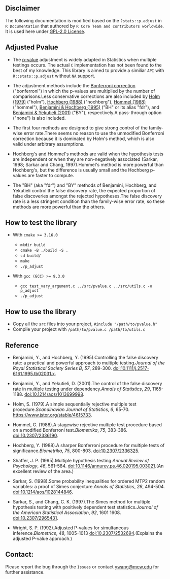 ## Disclaimer

The following documentation is modified based on the `?stats::p.adjust` in `R Documentation` that authored by `R Core Team and contributors worldwide`. It is used here under [GPL-2.0 License](https://www.gnu.org/licenses/old-licenses/gpl-2.0.en.html).

## Adjusted Pvalue

* The [p-value](https://en.wikipedia.org/wiki/P-value) adjustment is widely adapted in Statistics when multiple testings occurs. The actual `C` implementation has not been found to the best of my knowledge. This library is aimed to provide a similiar `API` with `R::stats::p.adjust` without `NA` support. 

* The adjustment methods include the [Bonferroni correction](https://en.wikipedia.org/wiki/Bonferroni_correction) ("bonferroni") in which the p-values are multiplied by the number of comparisons.Less conservative corrections are also included by [Holm (1979)](https://en.wikipedia.org/wiki/Holm%E2%80%93Bonferroni_method) ("holm"), [Hochberg (1988)](https://en.wikipedia.org/wiki/Hochberg%27s_step-up_procedure) ("hochberg"), [Hommel (1988)](https://en.wikipedia.org/wiki/Hommel%27s_method) ("hommel"), [Benjamini & Hochberg (1995)](https://en.wikipedia.org/wiki/False_discovery_rate#Benjamini%E2%80%93Hochberg_procedure) ("BH" or its alias "fdr"), and [Benjamini & Yekutieli (2001)](https://en.wikipedia.org/wiki/False_discovery_rate#Benjamini%E2%80%93Yekutieli_procedure) ("BY"), respectively.A pass-through option ("none") is also included.
  
* The first four methods are designed to give strong control of the family-wise error rate.There seems no reason to use the unmodified Bonferroni correction because it is dominated by Holm's method, which is also valid under arbitrary assumptions.

* Hochberg's and Hommel's methods are valid when the hypothesis tests are independent or when they are non-negatively associated (Sarkar, 1998; Sarkar and Chang, 1997).Hommel's method is more powerful than Hochberg's, but the difference is usually small and the Hochberg p-values are faster to compute.

* The "BH" (aka "fdr") and "BY" methods of Benjamini, Hochberg, and Yekutieli control the false discovery rate, the expected proportion of false discoveries amongst the rejected hypotheses.The false discovery rate is a less stringent condition than the family-wise error rate, so these methods are more powerful than the others.

## How to test the library

* With `cmake >= 3.16.0`
    * `mkdir build`
    * `cmake -B ./build -S .`
    * `cd build/`
    * `make`
    * `./p_adjust`
  
* With `gcc (GCC) >= 9.3.0`

    * `gcc test_vary_argument.c ../src/pvalue.c ../src/utils.c -o p_adjust`
    * `./p_adjust`

## How to use the library

* Copy all the `src` files into your project, `#include "/path/to/pvalue.h"`
* Compile your project with `/path/to/pvalue.c /path/to/utils.c`  

## Reference

* Benjamini, Y., and Hochberg, Y. (1995).Controlling the false discovery rate: a practical and powerful approach to multiple testing._Journal of the Royal Statistical Society Series B_, *57*, 289-300. [doi:10.1111/j.2517-6161.1995.tb02031.x](https://doi.org/10.1111/j.2517-6161.1995.tb02031.x).

* Benjamini, Y., and Yekutieli, D. (2001).The control of the false discovery rate in multiple testing under dependency._Annals of Statistics_, *29*, 1165-1188. [doi:10.1214/aos/1013699998](https://doi.org/10.1214/aos/1013699998).

* Holm, S. (1979).A simple sequentially rejective multiple test procedure._Scandinavian Journal of Statistics_, *6*, 65-70. <https://www.jstor.org/stable/4615733>.

* Hommel, G. (1988).A stagewise rejective multiple test procedure based on a modified Bonferroni test._Biometrika_, *75*, 383-386. [doi:10.2307/2336190](https://doi.org/10.2307/2336190).

* Hochberg, Y. (1988).A sharper Bonferroni procedure for multiple tests of significance._Biometrika_, *75*, 800-803. [doi:10.2307/2336325](https://doi.org/10.2307/2336325).

* Shaffer, J. P. (1995).Multiple hypothesis testing._Annual Review of Psychology_, *46*, 561-584. [doi:10.1146/annurev.ps.46.020195.003021](https://doi.org/10.1146/annurev.ps.46.020195.003021).(An excellent review of the area.)

* Sarkar, S. (1998).Some probability inequalities for ordered MTP2 random variables: a proof of Simes conjecture._Annals of Statistics_, *26*, 494-504. [doi:10.1214/aos/1028144846](https://doi.org/10.1214/aos/1028144846).

* Sarkar, S., and Chang, C. K. (1997).The Simes method for multiple hypothesis testing with positively dependent test statistics._Journal of the American Statistical Association_, *92*, 1601 1608. [doi:10.2307/2965431](https://doi.org/10.2307/2965431).

* Wright, S. P. (1992).Adjusted P-values for simultaneous inference._Biometrics_, *48*, 1005-1013 [doi:10.2307/2532694](https://doi.org/10.2307/2532694).(Explains the adjusted P-value approach.)

## Contact:

Please report the bug through the `Issues` or contact ywang@mcw.edu for further assistance.
